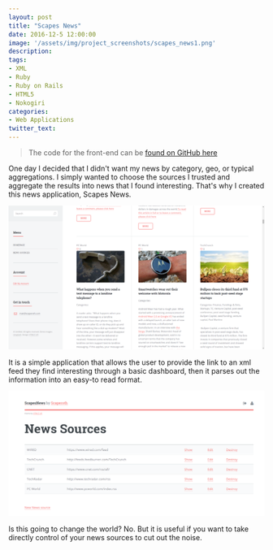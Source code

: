 ```yaml
---
layout: post
title: "Scapes News"
date: 2016-12-5 12:00:00
image: '/assets/img/project_screenshots/scapes_news1.png'
description:
tags:
- XML
- Ruby
- Ruby on Rails
- HTML5
- Nokogiri
categories:
- Web Applications
twitter_text: 
---
```


> The code for the front-end can be <a href="https://github.com/scaperoth/scapes_news" target="_blank">found on GitHub here</a>

One day I decided that I didn't want my news by category, geo, or typical aggregations. I simply wanted to choose the sources I trusted and aggregate the results into news that I found interesting. That's why I created this news application, Scapes News. 

![UML](../assets/img/project_screenshots/scapes_news2.png)
 
It is a simple application that allows the user to provide the link to an xml feed they find interesting through a basic dashboard, then it parses out the information into an easy-to read format.

![UML](../assets/img/project_screenshots/scapes_news3.png)

Is this going to change the world? No. But it is useful if you want to take directly control of your news sources to cut out the noise. 
